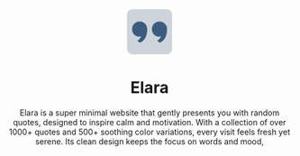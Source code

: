 <div
  class="container"
  align="center"
>
 <img src="public/favicon.png" style="height:5rem"/>

# Elara

</div>
<p align="center">Elara is a super minimal website that gently presents you with random quotes, designed to inspire calm and motivation. With a collection of over 1000+ quotes and 500+ soothing color variations, every visit feels fresh yet serene. Its clean design keeps the focus on words and mood,</p>

